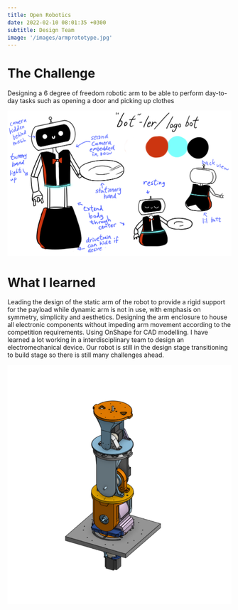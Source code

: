 ```yaml
---
title: Open Robotics
date: 2022-02-10 08:01:35 +0300
subtitle: Design Team
image: '/images/armprototype.jpg'
---
```

# The Challenge
Designing a 6 degree of freedom robotic arm to be able to perform day-to-day tasks such as opening a door and picking up clothes
<div class="gallery-box">
  <div class="gallery">
    <img src="/images/fullrobot.png" loading="lazy" alt="Project">
  </div>
  <em>  <a href="https://unsplash.com/" target="_blank"></a></em>
</div>

# What I learned
Leading the design of the static arm of the robot to provide a rigid support for the payload while dynamic arm is not in use, with emphasis on symmetry, simplicity and aesthetics. Designing the arm enclosure to house all electronic components without impeding arm movement according to the competition requirements. Using OnShape for CAD modelling. I have learned a lot working in a interdisciplinary team to design an electromechanical device. Our robot is still in the design stage transitioning to build stage so there is still many challenges ahead.

<div class="gallery-box">
  <div class="gallery">
    <img src="/images/robotarm.png" loading="lazy" alt="Project">
  </div>
  <em>  <a href="https://unsplash.com/" target="_blank"></a></em>
</div>